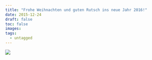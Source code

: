 ```yaml
---
title: "Frohe Weihnachten und guten Rutsch ins neue Jahr 2016!"
date: 2015-12-24
draft: false
toc: false
images:
tags: 
  - untagged
---
```


![](/images/201512-weihnachtsbaum-2.jpg)

